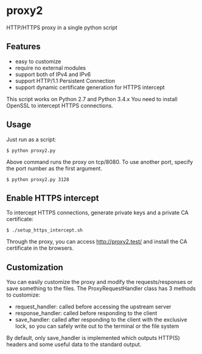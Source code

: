 # proxy2

HTTP/HTTPS proxy in a single python script


## Features

* easy to customize
* require no external modules
* support both of IPv4 and IPv6
* support HTTP/1.1 Persistent Connection
* support dynamic certificate generation for HTTPS intercept

This script works on Python 2.7 and Python 3.4.x
You need to install OpenSSL to intercept HTTPS connections.


## Usage

Just run as a script:

```
$ python proxy2.py
```

Above command runs the proxy on tcp/8080.
To use another port, specify the port number as the first argument.

```
$ python proxy2.py 3128
```


## Enable HTTPS intercept

To intercept HTTPS connections, generate private keys and a private CA certificate:

```
$ ./setup_https_intercept.sh
```

Through the proxy, you can access http://proxy2.test/ and install the CA certificate in the browsers.


## Customization

You can easily customize the proxy and modify the requests/responses or save something to the files.
The ProxyRequestHandler class has 3 methods to customize:

* request_handler: called before accessing the upstream server
* response_handler: called before responding to the client
* save_handler: called after responding to the client with the exclusive lock, so you can safely write out to the terminal or the file system

By default, only save_handler is implemented which outputs HTTP(S) headers and some useful data to the standard output.

